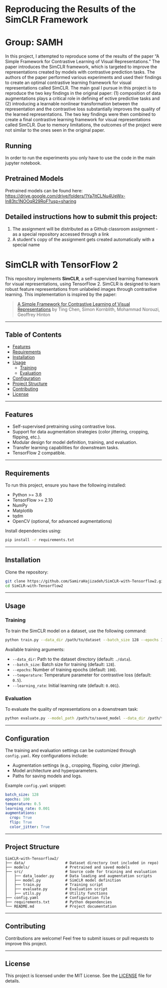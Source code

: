 # Reproducing the Results of the SimCLR Framework
# Group: SAMH

In this project, I attempted to reproduce some of the results of the paper “A Simple Framework for Contrastive Learning of Visual Representations.” The paper introduces the SimCLR framework, which is targeted to improve the representations created by models with contrastive prediction tasks. The authors of the paper performed various experiments and used their findings to create an optimal contrastive learning framework for visual representations called SimCLR. The main goal I pursue in this project is to reproduce the two key findings in the original paper: (1) composition of data augmentations plays a critical role in defining ef ective predictive tasks and (2) introducing a learnable nonlinear transformation between the representation and the contrastive loss substantially improves the quality of the learned representations. The two key findings were then combined to create a final contrastive learning framework for visual representations called SimCLR. Due to memory limitations, the outcomes of the project were not similar to the ones seen in the original paper.

## Running
In order to run the experiments you only have to use the code in the main jupyter notebook.

## Pretrained Models
Pretrained models can be found here:
https://drive.google.com/drive/folders/1Ya7itCLNu4UeWx-ln83tc1NOOqR29RoF?usp=sharing

## Detailed instructions how to submit this project:
1. The assignment will be distributed as a Github classroom assignment - as a special repository accessed through a link
2. A student's copy of the assignment gets created automatically with a special name

# SimCLR with TensorFlow 2

This repository implements **SimCLR**, a self-supervised learning framework for visual representations, using TensorFlow 2. SimCLR is designed to learn robust feature representations from unlabeled images through contrastive learning. This implementation is inspired by the paper:

> [A Simple Framework for Contrastive Learning of Visual Representations](https://arxiv.org/abs/2002.05709) by Ting Chen, Simon Kornblith, Mohammad Norouzi, Geoffrey Hinton

---

## Table of Contents

- [Features](#features)
- [Requirements](#requirements)
- [Installation](#installation)
- [Usage](#usage)
  - [Training](#training)
  - [Evaluation](#evaluation)
- [Configuration](#configuration)
- [Project Structure](#project-structure)
- [Contributing](#contributing)
- [License](#license)

---

## Features

- Self-supervised pretraining using contrastive loss.
- Support for data augmentation strategies (color jittering, cropping, flipping, etc.).
- Modular design for model definition, training, and evaluation.
- Transfer learning capabilities for downstream tasks.
- TensorFlow 2 compatible.

---

## Requirements

To run this project, ensure you have the following installed:

- Python >= 3.8
- TensorFlow >= 2.10
- NumPy
- Matplotlib
- tqdm
- OpenCV (optional, for advanced augmentations)

Install dependencies using:

```bash
pip install -r requirements.txt
```

---

## Installation

Clone the repository:

```bash
git clone https://github.com/SamiraHajizadeh/SimCLR-with-Tensorflow2.git
cd SimCLR-with-Tensorflow2
```

---

## Usage

### Training

To train the SimCLR model on a dataset, use the following command:

```bash
python train.py --data_dir /path/to/dataset --batch_size 128 --epochs 100
```

Available training arguments:

- `--data_dir`: Path to the dataset directory (default: `./data`).
- `--batch_size`: Batch size for training (default: `128`).
- `--epochs`: Number of training epochs (default: `100`).
- `--temperature`: Temperature parameter for contrastive loss (default: `0.5`).
- `--learning_rate`: Initial learning rate (default: `0.001`).

### Evaluation

To evaluate the quality of representations on a downstream task:

```bash
python evaluate.py --model_path /path/to/saved_model --data_dir /path/to/eval_dataset
```

---

## Configuration

The training and evaluation settings can be customized through `config.yaml`. Key configurations include:

- Augmentation settings (e.g., cropping, flipping, color jittering).
- Model architecture and hyperparameters.
- Paths for saving models and logs.

Example `config.yaml` snippet:

```yaml
batch_size: 128
epochs: 100
temperature: 0.5
learning_rate: 0.001
augmentations:
  crop: True
  flip: True
  color_jitter: True
```

---

## Project Structure

```plaintext
SimCLR-with-Tensorflow2/
├── data/                  # Dataset directory (not included in repo)
├── models/                # Pretrained and saved models
├── src/                   # Source code for training and evaluation
│   ├── data_loader.py     # Data loading and augmentation scripts
│   ├── model.py           # SimCLR model definition
│   ├── train.py           # Training script
│   ├── evaluate.py        # Evaluation script
│   ├── utils.py           # Utility functions
├── config.yaml            # Configuration file
├── requirements.txt       # Python dependencies
└── README.md              # Project documentation
```

---

## Contributing

Contributions are welcome! Feel free to submit issues or pull requests to improve this project.

---

## License

This project is licensed under the MIT License. See the [LICENSE](LICENSE) file for details.
